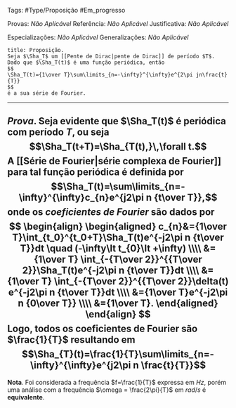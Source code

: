Tags: #Type/Proposição #Em_progresso

Provas: _Não Aplicável_
Referência: _Não Aplicável_
Justificativa: _Não Aplicável_

Especializações: _Não Aplicável_
Generalizações: _Não Aplicável_

```ad-question
title: Proposição.
Seja $\Sha_T$ um [[Pente de Dirac|pente de Dirac]] de período $T$. Dado que $\Sha_T(t)$ é uma função periódica, então
$$
\Sha_T(t)={1\over T}\sum\limits_{n=-\infty}^{\infty}e^{2\pi jn\frac{t}{T}}
$$
é a sua série de Fourier.
```
---
***Prova***. Seja evidente que $\Sha_T(t)$ é periódica com período $T$, ou seja
$$\Sha_T(t+T)=\Sha_{T(t),}\,\forall t.$$
A [[Série de Fourier|série complexa de Fourier]] para tal função periódica é definida por
$$\Sha_T(t)=\sum\limits_{n=-\infty}^{\infty}c_{n}e^{j2\pi n {t\over T}},$$
onde os *coeficientes de Fourier* são dados por
$$
\begin{align}
\begin{aligned}
c_{n}&={1\over T}\int_{t_0}^{t_0+T}\Sha_T(t)e^{-j2\pi n {t\over T}}dt \quad (-\infty\lt t_{0}\lt +\infty)
\\\\
&= {1\over T} \int_{-{T\over 2}}^{{T\over 2}}\Sha_T(t)e^{-j2\pi n {t\over T}}dt
\\\\
&= {1\over T} \int_{-{T\over 2}}^{{T\over 2}}\delta(t) e^{-j2\pi n {t\over T}}dt
\\\\
&={1\over T}e^{-j2\pi n {0\over T}}
\\\\
&={1\over T}.
\end{aligned}
\end{align}
$$
Logo, todos os coeficientes de Fourier são $\frac{1}{T}$ resultando em
$$\Sha_{T}(t)=\frac{1}{T}\sum\limits_{n=-\infty}^{\infty}e^{j2\pi n \frac{t}{T}}$$
---
**Nota**. Foi considerada a frequência $f=\frac{1}{T}$ expressa em $Hz$, porém uma análise com a frequência $\omega = \frac{2\pi}{T}$ em $rad/s$ é **equivalente**.